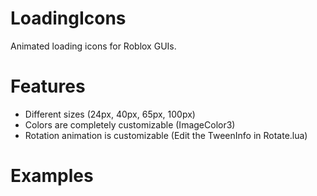 # LoadingIcons
Animated loading icons for Roblox GUIs.

# Features
- Different sizes (24px, 40px, 65px, 100px)
- Colors are completely customizable (ImageColor3)
- Rotation animation is customizable (Edit the TweenInfo in Rotate.lua)

# Examples
[](https://images-ext-1.discordapp.net/external/ZpyhbGsuBFW8XnssbCJ4pdPWuG1_FhXdaNA2RA49fI4/https/i.imgur.com/LBlTutu.mp4)
